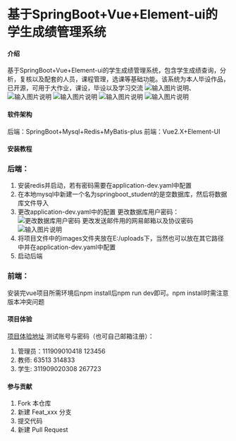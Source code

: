 # 基于SpringBoot+Vue+Element-ui的学生成绩管理系统

#### 介绍
基于SpringBoot+Vue+Element-ui的学生成绩管理系统，包含学生成绩查询，分析，复核以及配套的人员，课程管理，选课等基础功能。该系统为本人毕设作品，已开源，可用于大作业，课设，毕设以及学习交流
![输入图片说明](https://foruda.gitee.com/images/1687775357360700047/71e7f14a_8020762.png "1.4.png")、
![输入图片说明](https://foruda.gitee.com/images/1687775390474042678/2df1ae12_8020762.png "1.2.png")
![输入图片说明](https://foruda.gitee.com/images/1687775414843740178/83b88749_8020762.png "1.1.png")
![输入图片说明](https://foruda.gitee.com/images/1687775429948022250/154c5c66_8020762.png "1.5.png")
![输入图片说明](https://foruda.gitee.com/images/1687775459351770873/5a3cac2a_8020762.png "2.2.png")

#### 软件架构
后端：SpringBoot+Mysql+Redis+MyBatis-plus
前端：Vue2.X+Element-UI


#### 安装教程

### 后端：
1. 安装redis并启动，若有密码需要在application-dev.yaml中配置
2. 在本地mysql中新建一个名为springboot_student的是空数据库，然后将数据库文件导入
3. 更改application-dev.yaml中的配置
更改数据库用户密码：
![更改数据库用户密码](https://foruda.gitee.com/images/1687774568436990891/696bd46a_8020762.png "1.png")
更改发送邮件用的网易邮箱以及协议密码
![输入图片说明](https://foruda.gitee.com/images/1687774635750543980/48f32b92_8020762.png "2.png")
4. 将项目文件中的images文件夹放在E:/uploads下，当然也可以放在其它路径中并在application-dev.yaml中配置
5. 启动后端
### 前端：
安装完vue项目所需环境后npm install后npm run dev即可。npm install时需注意版本冲突问题
#### 项目体验
[项目体验地址](http://8.142.40.213:8081/login)
测试账号与密码（也可自己邮箱注册）：
 1. 管理员：111909010418   123456
 2. 教师:   63513   314833
 3. 学生:   311909020308    267723

#### 参与贡献

1.  Fork 本仓库
2.  新建 Feat_xxx 分支
3.  提交代码
4.  新建 Pull Request


